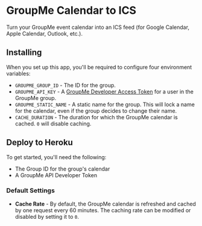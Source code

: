 # GroupMe Calendar to ICS

Turn your GroupMe event calendar into an ICS feed (for Google Calendar, Apple Calendar, Outlook, etc.).

## Installing

When you set up this app, you'll be required to configure four environment variables:

 * `GROUPME_GROUP_ID` - The ID for the group.
 * `GROUPME_API_KEY` - A [GroupMe Developer Access Token](https://dev.groupme.com/docs/v3) for a user in the GroupMe group.
 * `GROUPME_STATIC_NAME` - A static name for the group.  This will lock a name for the calendar, even if the group decides to change their name.
 * `CACHE_DURATION` - The duration for which the GroupMe calendar is cached.  `0` will disable caching.

## Deploy to Heroku

To get started, you'll need the following:

 * The Group ID for the group's calendar
 * A GroupMe API Developer Token


### Default Settings

 * **Cache Rate** - By default, the GroupMe calendar is refreshed and cached by one request every 60 minutes.  The caching rate can be modified or disabled by setting it to `0`.

